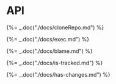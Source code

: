 # API

{%= _.doc("./docs/cloneRepo.md") %}

{%= _.doc("./docs/exec.md") %}

{%= _.doc("./docs/blame.md") %}

{%= _.doc("./docs/is-tracked.md") %}

{%= _.doc("./docs/has-changes.md") %}
